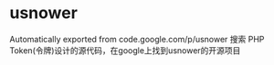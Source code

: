 # usnower
Automatically exported from code.google.com/p/usnower
搜索 PHP Token(令牌)设计的源代码，在google上找到usnower的开源项目
